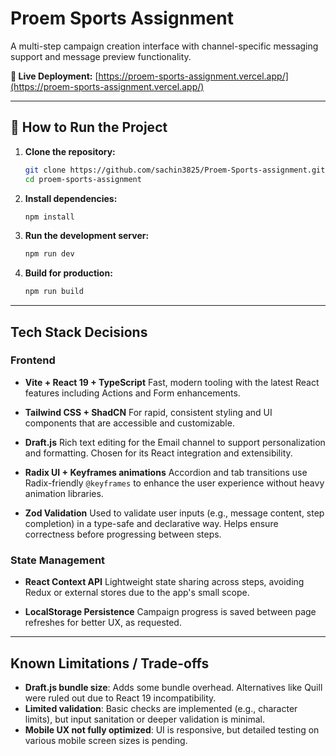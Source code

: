 # Proem Sports Assignment

A multi-step campaign creation interface with channel-specific messaging support and message preview functionality.

**🔗 Live Deployment:**
[https://proem-sports-assignment.vercel.app/](https://proem-sports-assignment.vercel.app/)

---

## 📌 How to Run the Project

1. **Clone the repository:**

   ```bash
   git clone https://github.com/sachin3825/Proem-Sports-assignment.git
   cd proem-sports-assignment
   ```

2. **Install dependencies:**

   ```bash
   npm install
   ```

3. **Run the development server:**

   ```bash
   npm run dev
   ```

4. **Build for production:**

   ```bash
   npm run build
   ```

---

##  Tech Stack Decisions

### Frontend

* **Vite + React 19 + TypeScript**
  Fast, modern tooling with the latest React features including Actions and Form enhancements.

* **Tailwind CSS + ShadCN**
  For rapid, consistent styling and UI components that are accessible and customizable.

* **Draft.js**
  Rich text editing for the Email channel to support personalization and formatting. Chosen for its React integration and extensibility.

* **Radix UI + Keyframes animations**
  Accordion and tab transitions use Radix-friendly `@keyframes` to enhance the user experience without heavy animation libraries.
  
*  **Zod Validation**
   Used to validate user inputs (e.g., message content, step completion) in a type-safe and declarative way. Helps ensure correctness before progressing between steps.

### State Management

* **React Context API**
  Lightweight state sharing across steps, avoiding Redux or external stores due to the app's small scope.

* **LocalStorage Persistence**
  Campaign progress is saved between page refreshes for better UX, as requested.

---

##  Known Limitations / Trade-offs

* **Draft.js bundle size**: Adds some bundle overhead. Alternatives like Quill were ruled out due to React 19 incompatibility.
* **Limited validation**: Basic checks are implemented (e.g., character limits), but input sanitation or deeper validation is minimal.
* **Mobile UX not fully optimized**: UI is responsive, but detailed testing on various mobile screen sizes is pending.


